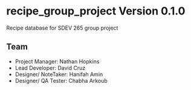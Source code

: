 # recipe_group_project Version 0.1.0

Recipe database for SDEV 265 group project

## Team

* Project Manager: Nathan Hopkins
* Lead Developer: David Cruz
* Designer/ NoteTaker: Hanifah Amin
* Designer/ QA Tester: Chabha Arkoub
